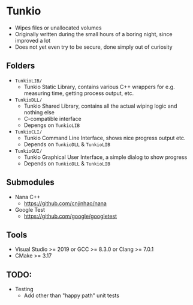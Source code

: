 # Tunkio

- Wipes files or unallocated volumes
- Originally written during the small hours of a boring night, since improved a lot
- Does not yet even try to be secure, done simply out of curiosity

## Folders

- ``TunkioLIB/``
	- Tunkio Static Library, contains various C++ wrappers for e.g. measuring time, getting process output, etc.
- ``TunkioDLL/``
	- Tunkio Shared Library, contains all the actual wiping logic and nothing else
	- C-compatible interface
	- Depengs on ``TunkioLIB``
- ``TunkioCLI/``
	- Tunkio Command Line Interface, shows nice progress output etc.
	- Depends on ``TunkioDLL`` & ``TunkioLIB``
- ``TunkioGUI/``
	- Tunkio Graphical User Interface, a simple dialog to show progress
	- Depends on ``TunkioDLL`` & ``TunkioLIB``

## Submodules

- Nana C++
  - https://github.com/cnjinhao/nana
- Google Test
  - https://github.com/google/googletest

## Tools

- Visual Studio >= 2019 or GCC >= 8.3.0 or Clang >= 7.0.1
- CMake >= 3.17

## TODO:

- Testing
	- Add other than "happy path" unit tests
